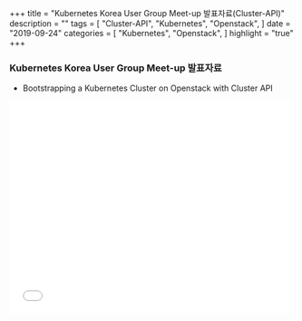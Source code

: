 +++
title = "Kubernetes Korea User Group Meet-up 발표자료(Cluster-API)"
description = ""
tags = [
    "Cluster-API",
    "Kubernetes",
    "Openstack",
]
date = "2019-09-24"
categories = [
    "Kubernetes",
    "Openstack",
]
highlight = "true"
+++

### Kubernetes Korea User Group Meet-up 발표자료

- Bootstrapping a Kubernetes Cluster on Openstack with Cluster API

<embed src="/images/cluster-api.pdf" width="500" height="375" type="application/pdf">
